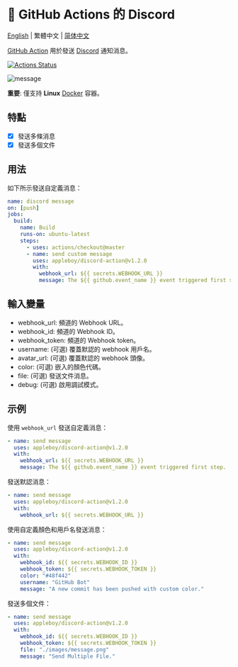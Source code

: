 # 🚀 GitHub Actions 的 Discord

[English](./README.md) | 繁體中文 | [简体中文](./README.zh-cn.md)

[GitHub Action](https://developer.github.com/actions/) 用於發送 [Discord](https://discordapp.com/) 通知消息。

[![Actions Status](https://github.com/appleboy/discord-action/workflows/discord%20message/badge.svg)](https://github.com/appleboy/discord-action/actions)

![message](./images/message.png)

**重要**: 僅支持 **Linux** [Docker](https://www.docker.com/) 容器。

## 特點

- [x] 發送多條消息
- [x] 發送多個文件

## 用法

如下所示發送自定義消息：

```yaml
name: discord message
on: [push]
jobs:
  build:
    name: Build
    runs-on: ubuntu-latest
    steps:
      - uses: actions/checkout@master
      - name: send custom message
        uses: appleboy/discord-action@v1.2.0
        with:
          webhook_url: ${{ secrets.WEBHOOK_URL }}
          message: The ${{ github.event_name }} event triggered first step.
```

## 輸入變量

- webhook_url: 頻道的 Webhook URL。
- webhook_id: 頻道的 Webhook ID。
- webhook_token: 頻道的 Webhook token。
- username: (可選) 覆蓋默認的 webhook 用戶名。
- avatar_url: (可選) 覆蓋默認的 webhook 頭像。
- color: (可選) 嵌入的顏色代碼。
- file: (可選) 發送文件消息。
- debug: (可選) 啟用調試模式。

## 示例

使用 `webhook_url` 發送自定義消息：

```yaml
- name: send message
  uses: appleboy/discord-action@v1.2.0
  with:
    webhook_url: ${{ secrets.WEBHOOK_URL }}
    message: The ${{ github.event_name }} event triggered first step.
```

發送默認消息：

```yaml
- name: send message
  uses: appleboy/discord-action@v1.2.0
  with:
    webhook_url: ${{ secrets.WEBHOOK_URL }}
```

使用自定義顏色和用戶名發送消息：

```yaml
- name: send message
  uses: appleboy/discord-action@v1.2.0
  with:
    webhook_id: ${{ secrets.WEBHOOK_ID }}
    webhook_token: ${{ secrets.WEBHOOK_TOKEN }}
    color: "#48f442"
    username: "GitHub Bot"
    message: "A new commit has been pushed with custom color."
```

發送多個文件：

```yaml
- name: send message
  uses: appleboy/discord-action@v1.2.0
  with:
    webhook_id: ${{ secrets.WEBHOOK_ID }}
    webhook_token: ${{ secrets.WEBHOOK_TOKEN }}
    file: "./images/message.png"
    message: "Send Multiple File."
```
